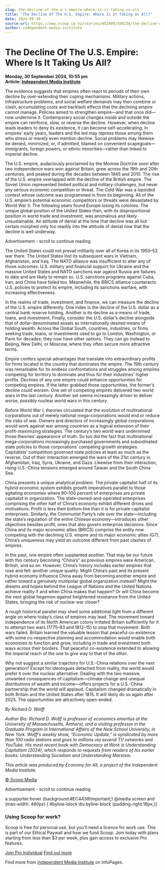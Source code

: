```yaml
---
slug: the-decline-of-the-u-s-empire-where-is-it-taking-us-all
title: "The Decline Of The U.S. Empire: Where Is It Taking Us All?"
date: 2024-09-30
source-url: https://www.scoop.co.nz/stories/WO2409/S00236/the-decline-of-the-us-empire-where-is-it-taking-us-all.htm
author: independent-media-institute
---
```

The Decline Of The U.S. Empire: Where Is It Taking Us All?
==========================================================

**Monday, 30 September 2024, 10:55 pm**  
**Article: [Independent Media Institute](https://info.scoop.co.nz/Independent_Media_Institute)**

The evidence suggests that empires often react to periods of their own decline by over-extending their coping mechanisms. Military actions, infrastructure problems, and social welfare demands may then combine or clash, accumulating costs and backlash effects that the declining empire cannot manage. Policies aimed to strengthen empire—and that once did—now undermine it. Contemporary social changes inside and outside the empire can reinforce, slow, or reverse the decline. However, when decline leads leaders to deny its existence, it can become self-accelerating. In empires’ early years, leaders and the led may repress those among them who stress or merely even mention decline. Social problems may likewise be denied, minimized, or, if admitted, blamed on convenient scapegoats—immigrants, foreign powers, or ethnic minorities—rather than linked to imperial decline.

The U.S. empire, audaciously proclaimed by the Monroe Doctrine soon after two independence wars won against Britain, grew across the 19th and 20th centuries, and peaked during the decades between 1945 and 2010. The rise of the U.S. empire overlapped with the decline of the British empire. The Soviet Union represented limited political and military challenges, but never any serious economic competition or threat. The Cold War was a lopsided contest whose outcome was programmed in from its beginning. All of the U.S. empire’s potential economic competitors or threats were devastated by World War II. The following years found Europe losing its colonies. The unique global position of the United States then, with its disproportional position in world trade and investment, was anomalous and likely unsustainable. An attitude of denial at the time that decline was all but certain morphed only too readily into the attitude of denial now that the decline is well underway.

Advertisement - scroll to continue reading





The United States could not prevail militarily over all of Korea in its 1950–53 war there. The United States lost its subsequent wars in Vietnam, Afghanistan, and Iraq. The NATO alliance was insufficient to alter any of those outcomes. U.S. military and financial support for Ukraine and the massive United States and NATO sanctions war against Russia are failures to date and are likely to remain so. U.S. sanctions programs against Cuba, Iran, and China have failed too. Meanwhile, the BRICS alliance counteracts U.S. policies to protect its empire, including its sanctions warfare, with increasing effectiveness.

In the realms of trade, investment, and finance, we can measure the decline of the U.S. empire differently. One index is the decline of the U.S. dollar as a central bank reserve holding. Another is its decline as a means of trade, loans, and investment. Finally, consider the U.S. dollar’s decline alongside that of dollar-denominated assets as internationally desired means of holding wealth. Across the Global South, countries, industries, or firms seeking trade, loans, or investments used to go to London, Washington, or Paris for decades; they now have other options. They can go instead to Beijing, New Delhi, or Moscow, where they often secure more attractive terms.

Empire confers special advantages that translate into extraordinary profits for firms located in the country that dominates the empire. The 19th century was remarkable for its endless confrontations and struggles among empires competing for territory to dominate and thus for their industries’ higher profits. Declines of any one empire could enhance opportunities for competing empires. If the latter grabbed those opportunities, the former’s decline could worsen. One set of competing empires delivered two world wars in the last century. Another set seems increasingly driven to deliver worse, possibly nuclear world wars in this century.

Before World War I, theories circulated that the evolution of multinational corporations out of merely national mega-corporations would end or reduce the risks of war. Owners and directors of increasingly global corporations would work against war among countries as a logical extension of their profit-maximizing strategies. The century’s two world wars undermined those theories’ appearance of truth. So too did the fact that multinational mega-corporations increasingly purchased governments and subordinated state policies to those corporations’ competing growth strategies. Capitalists’ competition governed state policies at least as much as the reverse. Out of their interaction emerged the wars of the 21st century in Afghanistan, Iraq, Syria, Ukraine, and Gaza. Likewise from their interaction, rising U.S.-China tensions emerged around Taiwan and the South China Sea.

China presents a unique analytical problem. The private capitalist half of its hybrid economic system exhibits growth imperatives parallel to those agitating economies where 90–100 percent of enterprises are private capitalist in organization. The state-owned-and-operated enterprises comprising the other half of China’s economy exhibit different drives and motivations. Profit is less their bottom line than it is for private capitalist enterprises. Similarly, the Communist Party’s rule over the state—including the state’s regulation of the entire Chinese economy—introduces other objectives besides profit, ones that also govern enterprise decisions. Since China and its major economic allies (BRICS) comprise the entity now competing with the declining U.S. empire and its major economic allies (G7), China’s uniqueness may yield an outcome different from past clashes of empires.

In the past, one empire often supplanted another. That may be our future with this century becoming “China’s” as previous empires were American, British, and so on. However, China’s history includes earlier empires that rose and fell: another unique quality. Might China’s past and its present hybrid economy influence China away from becoming another empire and rather toward a genuinely multipolar global organization instead? Might the dreams and hopes behind the League of Nations and the United Nations achieve reality if and when China makes that happen? Or will China become the next global hegemon against heightened resistance from the United States, bringing the risk of nuclear war closer?

A rough historical parallel may shed some additional light from a different angle on where today’s class of empires may lead. The movement toward independence of its North American colony irritated Britain sufficiently for it to attempt two wars (1775–83 and 1812–15) to stop that movement. Both wars failed. Britain learned the valuable lesson that peaceful co-existence with some co-respective planning and accommodation would enable both economies to function and grow, including in trade and investment both ways across their borders. That peaceful co-existence extended to allowing the imperial reach of the one to give way to that of the other.

Why not suggest a similar trajectory for U.S.-China relations over the next generation? Except for ideologues detached from reality, the world would prefer it over the nuclear alternative. Dealing with the two massive, unwanted consequences of capitalism—climate change and unequal distributions of wealth and income—offers projects for a U.S.-China partnership that the world will applaud. Capitalism changed dramatically in both Britain and the United States after 1815. It will likely do so again after 2025. The opportunities are attractively open-ended.

_By Richard D. Wolff_

_Author Bio: Richard D. Wolff is professor of economics emeritus at the University of Massachusetts, Amherst, and a visiting professor in the Graduate Program in International Affairs of the New School University, in New York. Wolff’s weekly show, “Economic Update,” is syndicated by more than 100 radio stations and goes to millions via several TV networks and YouTube. His most recent book with Democracy at Work is Understanding Capitalism (2024), which responds to requests from readers of his earlier books: Understanding Socialism and Understanding Marxism._

_This article was produced by Economy for All, a project of the Independent Media Institute._

[© Scoop Media](http://www.scoop.co.nz/about/terms.html)  

Advertisement - scroll to continue reading



a.supporter:hover {background:#EC4438!important;} @media screen and (max-width: 480px) { #byline-block div.byline-block {padding-right:16px;}}

### Using Scoop for work?

Scoop is free for personal use, but you’ll need a licence for work use. This is part of our Ethical Paywall and how we fund Scoop. Join today with plans starting from less than $3 per week, plus gain access to exclusive _Pro_ features.  
  
[Join Pro Individual](https://pro.scoop.co.nz/Individual/?from=ProIn24) [Find out more](https://pro.scoop.co.nz/using-scoop-for-work/?from=ProIn24)

Find more from [Independent Media Institute](https://info.scoop.co.nz/Independent_Media_Institute) on InfoPages.